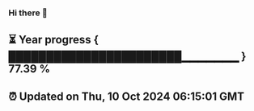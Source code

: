 ### Hi there 👋
⏳ Year progress { ███████████████████████▁▁▁▁▁▁▁ } 77.39 %
---
⏰ Updated on Thu, 10 Oct 2024 06:15:01 GMT
---
